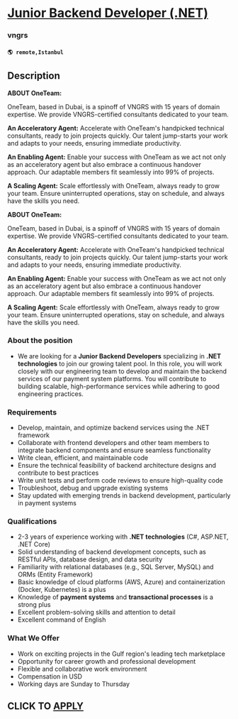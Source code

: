 # [Junior Backend Developer (.NET)](https://www.remotewlb.com/apply/junior-backend-developer-net)  
### vngrs  
#### `🌎 remote,Istanbul`  

## Description

 **ABOUT OneTeam:**

OneTeam, based in Dubai, is a spinoff of VNGRS with 15 years of domain expertise. We provide VNGRS-certified consultants dedicated to your team.

  

 **An Acceleratory Agent:** Accelerate with OneTeam's handpicked technical consultants, ready to join projects quickly. Our talent jump-starts your work and adapts to your needs, ensuring immediate productivity.

 **An Enabling Agent:** Enable your success with OneTeam as we act not only as an acceleratory agent but also embrace a continuous handover approach. Our adaptable members fit seamlessly into 99% of projects.

 **A Scaling Agent:** Scale effortlessly with OneTeam, always ready to grow your team. Ensure uninterrupted operations, stay on schedule, and always have the skills you need.

  

 **ABOUT OneTeam:**

OneTeam, based in Dubai, is a spinoff of VNGRS with 15 years of domain expertise. We provide VNGRS-certified consultants dedicated to your team.

  

 **An Acceleratory Agent:** Accelerate with OneTeam's handpicked technical consultants, ready to join projects quickly. Our talent jump-starts your work and adapts to your needs, ensuring immediate productivity.

 **An Enabling Agent:** Enable your success with OneTeam as we act not only as an acceleratory agent but also embrace a continuous handover approach. Our adaptable members fit seamlessly into 99% of projects.

 **A Scaling Agent:** Scale effortlessly with OneTeam, always ready to grow your team. Ensure uninterrupted operations, stay on schedule, and always have the skills you need.

  

### About the position

* We are looking for a **Junior Backend Developers** specializing in **.NET technologies** to join our growing talent pool. In this role, you will work closely with our engineering team to develop and maintain the backend services of our payment system platforms. You will contribute to building scalable, high-performance services while adhering to good engineering practices.

  

### Requirements

* Develop, maintain, and optimize backend services using the .NET framework
* Collaborate with frontend developers and other team members to integrate backend components and ensure seamless functionality
* Write clean, efficient, and maintainable code
* Ensure the technical feasibility of backend architecture designs and contribute to best practices
* Write unit tests and perform code reviews to ensure high-quality code
* Troubleshoot, debug and upgrade existing systems
* Stay updated with emerging trends in backend development, particularly in payment systems

  

### Qualifications

* 2-3 years of experience working with **.NET technologies** (C#, ASP.NET, .NET Core)
* Solid understanding of backend development concepts, such as RESTful APIs, database design, and data security
* Familiarity with relational databases (e.g., SQL Server, MySQL) and ORMs (Entity Framework)
* Basic knowledge of cloud platforms (AWS, Azure) and containerization (Docker, Kubernetes) is a plus
* Knowledge of **payment systems** and **transactional processes** is a strong plus
* Excellent problem-solving skills and attention to detail
* Excellent command of English

  

  

### What We Offer

* Work on exciting projects in the Gulf region's leading tech marketplace
* Opportunity for career growth and professional development
* Flexible and collaborative work environment
* Compensation in USD
* Working days are Sunday to Thursday

  

  
## CLICK TO [APPLY](https://www.remotewlb.com/apply/junior-backend-developer-net)

